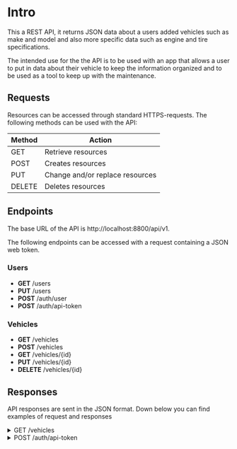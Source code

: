 # Intro
This a REST API, it returns JSON data about a users added vehicles such as make and model and also more specific data such as engine and tire specifications.

The intended use for the the API is to be used with an app that allows a user to put in data about their vehicle to keep the information organized and to be used as a tool to keep up with the maintenance. 

## Requests
Resources can be accessed through standard HTTPS-requests.
The following methods can be used with the API:

| Method   | Action                            |
| -------- |---------------------------------- |
| GET      | Retrieve resources                |
| POST     | Creates resources                 |
| PUT      | Change and/or replace resources   |
| DELETE   | Deletes resources                 |




## Endpoints
The base URL of the API is http://localhost:8800/api/v1.

The following endpoints can be accessed with a request containing a JSON web token.

### Users

- **GET** /users
- **PUT** /users
- **POST** /auth/user
- **POST** /auth/api-token

### Vehicles
- **GET** /vehicles
- **POST** /vehicles
- **GET** /vehicles/{id}
- **PUT** /vehicles/{id}
- **DELETE** /vehicles/{id}

## Responses
API responses are sent in the JSON format.
Down below you can find examples of request and responses

<details><summary>GET /vehicles</summary>

### Request
```
URL: http://localhost:8800/api/v1/vehicles
Method: "GET",
Headers: {
    "Authorization": "Bearer {token}",
    "Content-Type": "application/json"
}
```

### Response
```
{
    vehicles: [{
      user: objectID("62cc2bf7731d13d5eba8d773"),
      registrationNumber: "HNG308",
      *vehicleType: 1, // 1. Car, 2. Motorcycle
      mileage: 0,
      inTrafic: true,
      *brand: "SAAB",
      model: "90",
      modelYear: 1985,
      color: {
        primaryColor: "Blue",
        secondaryColor: "Black",
      },
      specifications: {
        insurance: {
          date: 2022-12-02,
          company: "Folksam",
          type: 1, // 1. trafic, 2. half, 3. whole default: null
        },
        inpection: {
          lastInspection: 2022-04-24,
          nextInspection: 2024-04-24,
          inspectionInterval: 24,
        },
        tires: {
          inUse: 1,
          tireSet: [
            {
              tireSetId: 1,
              tireType: "summer"
              tires: [{  
                purchased: 2020-02-15,
                daysUsed: 185,
                brand: "Michelin",
                model: "Defender",
                size: "185/65R15",
                tirePressure: 2.2
              }, {  
                purchased: 2020-02-15,
                daysUsed: 185,
                brand: "Michelin",
                model: "Defender",
                size: "185/65R15",
                tirePressure: 2.2
              }, {  
                purchased: 2020-02-15,
                daysUsed: 185,
                brand: "Michelin",
                model: "Defender",
                size: "185/65R15",
                tirePressure: 2.2
              }, {  
                purchased: 2020-02-15,
                daysUsed: 185,
                brand: "Michelin",
                model: "Defender",
                size: "185/65R15",
                tirePressure: 2.2
              }],
            },
          ],
        },
        sparkplugs: {
          brand: "NGK",
          model: "VL4",
          lastChanged: 2020-10-20,
          lastSpaced: 2022-03-05,
        },
        liquids: { // Uses a standard liquidSchema, showed for engineOil
          engineOil: {  
            brand: "Castrol",
            model: "GTX",
            viscosity: "15W-50",
            amount: 3.8, // liters
            lastChanged: 2021-12-13, },
          breakFluid: { ... LiquidSchema },
          gearOil: { ... LiquidSchema },
          powerSteeringFluid: { ... LiquidSchema },
          coolant: { ... LiquidSchema },
          forkOil: { ... LiquidSchema },
        },
      },
      modelSpecification: {
        weight: 1190, // kg/pounds
        engine: {
          engineSize: 2.0, // liter
          engineModel: "B201"
          fuelType: "gasoline",
          fuelCapacity: 63, // liters
          power: 73, // kW
          horsePower: 98, // hp
        },
        gearBox: {
          type: manual,
          gears: 4,
        },
        wheelDimensions: {
          tires: [ 165R15, 165R15],
        },
      },
    },
    {...}]
}
```

</details>

<details><summary>POST /auth/api-token</summary>

### Request

```
URL: http://localhost:8800/api/v1/auth/api-token
Method: "POST",
Headers: {
    "Content-Type": "application/json"
}
Body: JSON.stringify(payload),
```

### Response
```
Object {
  "token": "eyJhbGciOiJIUzI1NiIsInR5cCI6IkpXVCJ9.eyJ1c2VySWQiOiI2MmQ3YmUzZWQ2N2I0MjczZjRiZWMzZWEiLCJ1c2VybmFtZSI6InRvbHYiLCJpYXQiOjE2NTg5NTcwODcsImV4cCI6MTY1OTA0MzQ4Nywic3ViIjoiNjJkN2JlM2VkNjdiNDI3M2Y0YmVjM2VhIn0.JzgExCShjyrraMWiL1vf7Tu6hEl8vDgASVt-EXYW3hI",
  "user": Object {
    "_id": "62d7be3ed67b4273f4bec3ea",
    "email": "",
    "name": "",
    "settings": Object {
      "darkmode": false,
      "language": "en",
      "units": "metric",
    },
    "username": "tolv"
  },
}
```

</details>